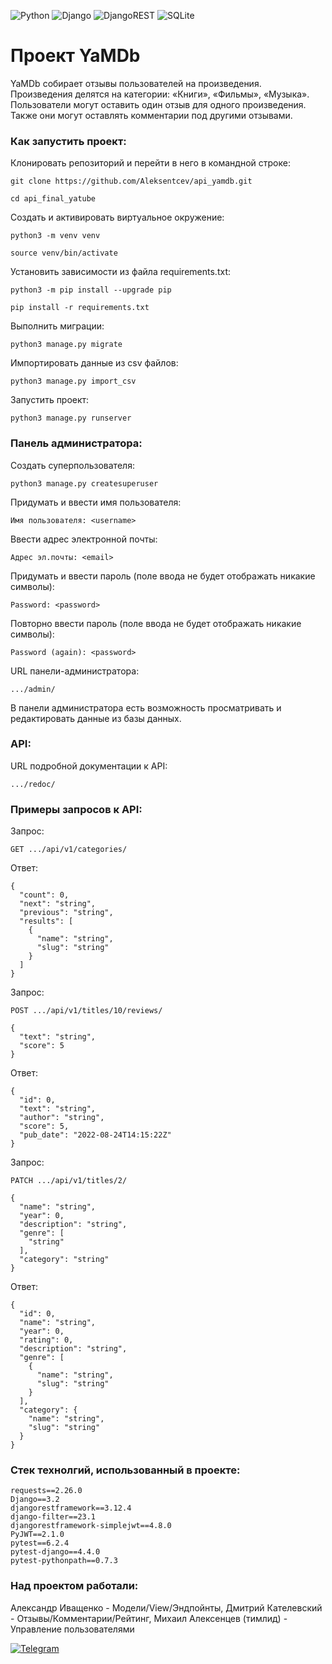 ![Python](https://img.shields.io/badge/python-3670A0?style=for-the-badge&logo=python&logoColor=ffdd54) ![Django](https://img.shields.io/badge/django-%23092E20.svg?style=for-the-badge&logo=django&logoColor=white) ![DjangoREST](https://img.shields.io/badge/DJANGO-REST-ff1709?style=for-the-badge&logo=django&logoColor=white&color=ff1709&labelColor=gray) ![SQLite](https://img.shields.io/badge/sqlite-%2307405e.svg?style=for-the-badge&logo=sqlite&logoColor=white)


# Проект YaMDb 

YaMDb собирает отзывы пользователей на произведения. Произведения делятся на категории: «Книги», «Фильмы», «Музыка».
Пользователи могут оставить один отзыв для одного произведения. Также они могут оставлять комментарии под другими отзывами.

### Как запустить проект:

Клонировать репозиторий и перейти в него в командной строке:

```
git clone https://github.com/Aleksentcev/api_yamdb.git
```

```
cd api_final_yatube
```

Cоздать и активировать виртуальное окружение:

```
python3 -m venv venv
```
```
source venv/bin/activate
```

Установить зависимости из файла requirements.txt:

```
python3 -m pip install --upgrade pip
```

```
pip install -r requirements.txt
```

Выполнить миграции:

```
python3 manage.py migrate
```

Импортировать данные из csv файлов:

```
python3 manage.py import_csv
```

Запустить проект:

```
python3 manage.py runserver
```

### Панель администратора:

Создать суперпользователя:

```
python3 manage.py createsuperuser
```

Придумать и ввести имя пользователя:

```
Имя пользователя: <username>
```

Ввести адрес электронной почты:

```
Адрес эл.почты: <email>
```

Придумать и ввести пароль (поле ввода не будет отображать никакие символы):

```
Password: <password>
```

Повторно ввести пароль (поле ввода не будет отображать никакие символы):

```
Password (again): <password>
```

URL панели-администратора:

```
.../admin/
```

В панели администратора есть возможность просматривать и редактировать данные из базы данных.


### API:

URL подробной документации к API:

```
.../redoc/
```

### Примеры запросов к API:

Запрос:

```
GET .../api/v1/categories/
```

Ответ:

```
{
  "count": 0,
  "next": "string",
  "previous": "string",
  "results": [
    {
      "name": "string",
      "slug": "string"
    }
  ]
}
```

Запрос:

```
POST .../api/v1/titles/10/reviews/

{
  "text": "string",
  "score": 5
}
```

Ответ:

```
{
  "id": 0,
  "text": "string",
  "author": "string",
  "score": 5,
  "pub_date": "2022-08-24T14:15:22Z"
}
```

Запрос:

```
PATCH .../api/v1/titles/2/

{
  "name": "string",
  "year": 0,
  "description": "string",
  "genre": [
    "string"
  ],
  "category": "string"
}
```

Ответ:

```
{
  "id": 0,
  "name": "string",
  "year": 0,
  "rating": 0,
  "description": "string",
  "genre": [
    {
      "name": "string",
      "slug": "string"
    }
  ],
  "category": {
    "name": "string",
    "slug": "string"
  }
}
```


### Стек технолгий, использованный в проекте:

```
requests==2.26.0
Django==3.2
djangorestframework==3.12.4
django-filter==23.1
djangorestframework-simplejwt==4.8.0
PyJWT==2.1.0
pytest==6.2.4
pytest-django==4.4.0
pytest-pythonpath==0.7.3
```

### Над проектом работали:

Александр	Иващенко - Модели/View/Эндпойнты,
Дмитрий Кателевский - Отзывы/Комментарии/Рейтинг,
Михаил Алексенцев (тимлид) - Управление пользователями

[![Telegram](https://img.shields.io/badge/aleksentcev-2CA5E0?style=for-the-badge&logo=telegram&logoColor=white&link=https://t.me/aleksentcev)](https://t.me/aleksentcev)
